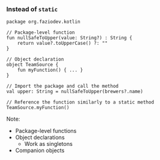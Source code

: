 ### Instead of `static`

```
package org.faziodev.kotlin

// Package-level function
fun nullSafeToUpper(value: String?) : String {
    return value?.toUpperCase() ?: ""
}

// Object declaration
object TeamSource {
    fun myFunction() { ... }
}
```

```
// Import the package and call the method
val upper: String = nullSafeToUpper(brewers?.name)

// Reference the function similarly to a static method
TeamSource.myFunction()
```

Note:
+ Package-level functions
+ Object declarations
    + Work as singletons
+ Companion objects